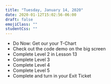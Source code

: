 ```yaml
---
title: "Tuesday, January 14, 2020"
date: 2020-01-12T15:02:56-06:00
draft: false
emojiClass: ""
studentCss: ""
---
```


- Do Now: Get our your T-Chart
- Check out the code demo on the big screen
- Complete Level 2 in Lesson 13
- Complete Level 3
- Complete Level 4
- Complete Level 5
- Complete and turn in your Exit Ticket